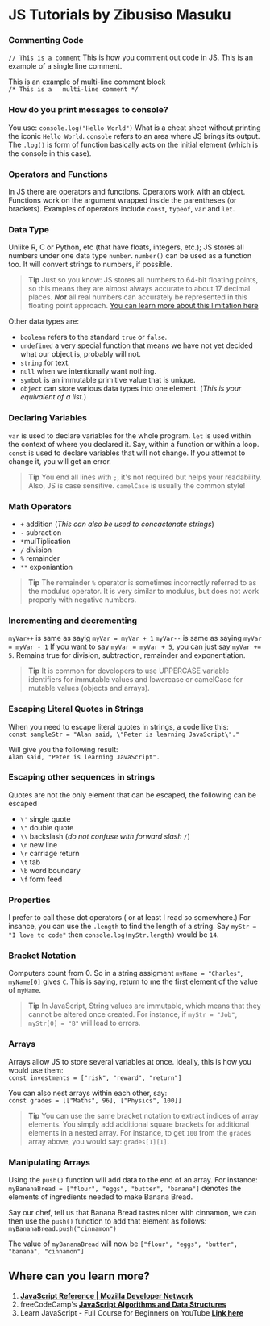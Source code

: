 <!---
# Marks the first heading Level 1
...
down to 
....
###### level 6

Blank lines create paragraphs

**bold** will give you bold text

*italics* will give you a single italic

***bold and italic*** will give you bold and italic

> will give you blockquote

Just add > and > for each line for multi line block quote


To create an ordered list, add line items with numbers followed by periods. The numbers don’t have to be in numerical order, but the list should start with the number one.

To create an unordered list, add dashes (-), asterisks (*), or plus signs (+) in front of line items. Indent one or more items to create a nested list.

If you need to start an unordered list item with a number followed by a period, you can use a backslash (\) to escape the period.

Code blocks are normally indented four spaces or one tab. When they’re in a list, indent them eight spaces or two tabs.

To create a link, enclose the link text in brackets (e.g., [Duck Duck Go]) and then follow it immediately with the URL in parentheses (e.g., (https://duckduckgo.com)).

You can optionally add a title for a link. This will appear as a tooltip when the user hovers over the link. To add a title, enclose it in parentheses after the URL.

My favorite search engine is [Duck Duck Go](https://duckduckgo.com "The best search engine for privacy").

To quickly turn a URL or email address into a link, enclose it in angle brackets.

<https://www.markdownguide.org>
<fake@example.com> 
--------------------------------------------------------------------------------->

# JS Tutorials by Zibusiso Masuku

### Commenting Code
`// This is a comment` This is how you comment out code in JS. This is an example of a single line comment.

This is an example of  multi-line comment block  
`/* This is a  
multi-line comment */` 

### How do you print messages to console?
You use: `console.log("Hello World")` What is a cheat sheet without printing the iconic `Hello World`. `console` refers to an area where JS brings its output. The `.log()` is form of function basically acts on the initial element (which is the console in this case).

### Operators and Functions
In JS there are operators and functions. Operators work with an object. Functions work on the argument wrapped inside the parentheses (or brackets). Examples of operators include `const`, `typeof`, `var` and `let`.

### Data Type
Unlike R, C or Python, etc (that have floats, integers, etc.); JS stores all numbers under one data type `number`. `number()` can be used as a function too. It will convert strings to numbers, if possible.

> **Tip** Just so you know: JS stores all numbers to 64-bit floating points, so this means they are almost always accurate to about 17 decimal places. ***Not*** all real numbers can accurately be represented in this floating point approach. [You can learn more about this limitation here](https://developer.mozilla.org/en-US/docs/Web/JavaScript/Reference/Global_Objects/Number "Number - JavaScript | MDN")

Other data types are:
- `boolean` refers to the standard `true` or `false`.
- `undefined` a very special function that means we have not yet decided what our object is, probably will not.
- `string` for text.
- `null` when we intentionally want nothing.
- `symbol` is an immutable primitive value that is unique.
- `object` can store various data types into one element. (*This is your equivalent of a list.*)

### Declaring Variables
`var` is used to declare variables for the whole program.
`let` is used within the context of where you declared it. Say, within a function or within a loop.
`const` is used to declare variables that will not change. If you attempt to change it, you will get an error.

> **Tip** You end all lines with `;`, it's not required but helps your readability. Also, JS is case sensitive. `camelCase` is usually the common style!

### Math Operators 
- `+` addition (*This can also be used to concactenate strings*)
- `-` subraction
- `*`mulTiplication
- `/` division
- `%` remainder
- `**` exponiantion 

> **Tip** The remainder `%` operator is sometimes incorrectly referred to as the modulus operator. It is very similar to modulus, but does not work properly with negative numbers.

### Incrementing and decrementing
`myVar++` is same as sayig `myVar = myVar + 1`
`myVar--` is same as saying `myVar = myVar - 1`
If you want to say `myVar = myVar + 5`, you can just say `myVar += 5`. Remains true for division, subtraction, remainder and exponentiation.

> **Tip**  It is common for developers to use UPPERCASE variable identifiers for immutable values and lowercase or camelCase for mutable values (objects and arrays).

### Escaping Literal Quotes in Strings
When you need to escape literal quotes in strings, a code like this:  
`const sampleStr = "Alan said, \"Peter is learning JavaScript\"."`

Will give you the following result:  
`Alan said, "Peter is learning JavaScript".`

### Escaping other sequences in strings
Quotes are not the only element that can be escaped, the following can be escaped

- `\'` single quote
- `\"` double quote
- `\\` backslash (*do not confuse with forward slash `/`*)
- `\n` new line
- `\r` carriage return
- `\t` tab
- `\b` word boundary
- `\f` form feed

### Properties
I prefer to call these dot operators ( or at least I read so somewhere.) For insance, you can use the `.length` to find the length of a string. Say `myStr = "I love to code"` then `console.log(myStr.length)` would be `14`.

### Bracket Notation
Computers count from 0. So in a string assigment `myName = "Charles"`, `myName[0]` gives `C`. This is saying, return to me the first element of the value of `myName`.

> **Tip** In JavaScript, String values are immutable, which means that they cannot be altered once created. For instance, if `myStr = "Job"`, `myStr[0] = "B"` will lead to errors.

### Arrays
Arrays allow JS to store several variables at once. Ideally, this is how you would use them:  
`const investments = ["risk", "reward", "return"]`

You can also nest arrays within each other, say:  
`const grades = [["Maths", 96], ["Physics", 100]]`

> **Tip** You can use the same bracket notation to extract indices of array elements. You simply add additional square brackets for additional elements in a nested array. For instance, to get `100` from the `grades` array above, you would say: `grades[1][1]`. 

### Manipulating Arrays
Using the `push()` function will add data to the end of an array. For instance:  
`myBananaBread = ["flour", "eggs", "butter", "banana"]` denotes the elements of ingredients needed to make Banana Bread.

Say our chef, tell us that Banana Bread tastes nicer with cinnamon, we can then use the `push()` function to add that element as follows:  
`myBananaBread.push("cinnamon")`

The value of `myBananaBread` will now be `["flour", "eggs", "butter", "banana", "cinnamon"]`

## Where can you learn more?
1. [**JavaScript Reference | Mozilla Developer Network**](https://developer.mozilla.org/en-US/docs/Web/JavaScript "JavaScript Reference | Mozilla Developer Network")
2. freeCodeCamp's [**JavaScript Algorithms and Data Structures**](https://www.freecodecamp.org/learn/javascript-algorithms-and-data-structures/ "JavaScript and Data Structures")
3. Learn JavaScript - Full Course for Beginners on YouTube [**Link here**](https://youtu.be/PkZNo7MFNFg "Play Learn JavaScript - Full Course for Beginners on YouTube")